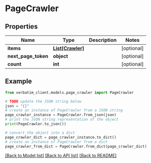 # PageCrawler


## Properties

Name | Type | Description | Notes
------------ | ------------- | ------------- | -------------
**items** | [**List[Crawler]**](Crawler.md) |  | [optional] 
**next_page_token** | **object** |  | [optional] 
**count** | **int** |  | [optional] 

## Example

```python
from verbatim_client.models.page_crawler import PageCrawler

# TODO update the JSON string below
json = "{}"
# create an instance of PageCrawler from a JSON string
page_crawler_instance = PageCrawler.from_json(json)
# print the JSON string representation of the object
print(PageCrawler.to_json())

# convert the object into a dict
page_crawler_dict = page_crawler_instance.to_dict()
# create an instance of PageCrawler from a dict
page_crawler_from_dict = PageCrawler.from_dict(page_crawler_dict)
```
[[Back to Model list]](../README.md#documentation-for-models) [[Back to API list]](../README.md#documentation-for-api-endpoints) [[Back to README]](../README.md)



